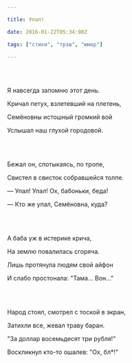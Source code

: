 ```yaml
---

title: Упал!

date: 2016-01-22T05:34:00Z

tags: ["стихи", "трэш", "юмор"]

---
```


<br/><br/>

Я навсегда запомню этот день.

Кричал петух, взлетевший на плетень,

Семёновны истошный громкий вой

Услышал наш глухой городовой.

<br/><br/>

Бежал он, спотыкаясь, по тропе,

Свистел в свисток собравшейся толпе.

— Упал! Упал! Ох, бабоньки, беда!

— Кто же упал, Семёновна, куда?

<br/><br/>

А баба уж в истерике крича,

На землю повалилась сгоряча.

Лишь протянула людям свой айфон 

И слабо простонала: "Тама… Вон…"

<br/><br/>

Народ стоял, смотрел с тоской в экран,

Затихли все, жевал траву баран.

"За доллар восемьдесят три рубля!"

Воскликнул кто-то ошалев: "Ох, бл\*!"


